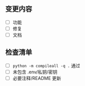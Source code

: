 ## 变更内容
- [ ] 功能
- [ ] 修复
- [ ] 文档

## 检查清单
- [ ] `python -m compileall -q .` 通过
- [ ] 未包含 .env/私钥/密钥
- [ ] 必要注释/README 更新
